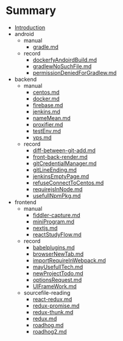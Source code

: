 # Summary

- [Introduction](README.md)
- android
  - manual
    - [gradle.md](doc/android/manual/gradle.md)
  - record
    - [dockerfyAndoirdBuild.md](doc/android/record/dockerfyAndoirdBuild.md)
    - [gradlewNoSuchFile.md](doc/android/record/gradlewNoSuchFile.md)
    - [permissionDeniedForGradlew.md](doc/android/record/permissionDeniedForGradlew.md)
- backend
  - manual
    - [centos.md](doc/backend/manual/centos.md)
    - [docker.md](doc/backend/manual/docker.md)
    - [firebase.md](doc/backend/manual/firebase.md)
    - [jenkins.md](doc/backend/manual/jenkins.md)
    - [nameMean.md](doc/backend/manual/nameMean.md)
    - [proxifier.md](doc/backend/manual/proxifier.md)
    - [testEnv.md](doc/backend/manual/testEnv.md)
    - [vps.md](doc/backend/manual/vps.md)
  - record
    - [diff-between-git-add.md](doc/backend/record/diff-between-git-add.md)
    - [front-back-render.md](doc/backend/record/front-back-render.md)
    - [gitCredentialManager.md](doc/backend/record/gitCredentialManager.md)
    - [gitLineEnding.md](doc/backend/record/gitLineEnding.md)
    - [jenkinsEmptyPage.md](doc/backend/record/jenkinsEmptyPage.md)
    - [refuseConnectToCentos.md](doc/backend/record/refuseConnectToCentos.md)
    - [requirejsInNode.md](doc/backend/record/requirejsInNode.md)
    - [usefullNpmPkg.md](doc/backend/record/usefullNpmPkg.md)
- frontend
  - manual
    - [fiddler-capture.md](doc/frontend/manual/fiddler-capture.md)
    - [miniProgram.md](doc/frontend/manual/miniProgram.md)
    - [nextjs.md](doc/frontend/manual/nextjs.md)
    - [reactStudyFlow.md](doc/frontend/manual/reactStudyFlow.md)
  - record
    - [babelplugins.md](doc/frontend/record/babelplugins.md)
    - [browserNewTab.md](doc/frontend/record/browserNewTab.md)
    - [importRequireInWebpack.md](doc/frontend/record/importRequireInWebpack.md)
    - [mayUsefullTech.md](doc/frontend/record/mayUsefullTech.md)
    - [newProjectTodo.md](doc/frontend/record/newProjectTodo.md)
    - [optionsRequest.md](doc/frontend/record/optionsRequest.md)
    - [UIFrameWork.md](doc/frontend/record/UIFrameWork.md)
  - sourcefile-reading
    - [react-redux.md](doc/frontend/sourcefile-reading/react-redux.md)
    - [redux-promise.md](doc/frontend/sourcefile-reading/redux-promise.md)
    - [redux-thunk.md](doc/frontend/sourcefile-reading/redux-thunk.md)
    - [redux.md](doc/frontend/sourcefile-reading/redux.md)
    - [roadhog.md](doc/frontend/sourcefile-reading/roadhog.md)
    - [roadhog2.md](doc/frontend/sourcefile-reading/roadhog2.md)
